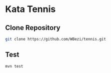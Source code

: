 # Kata Tennis

## Clone Repository
```sh
git clone https://github.com/WBezi/tennis.git
```

## Test
```sh
mvn test
```
